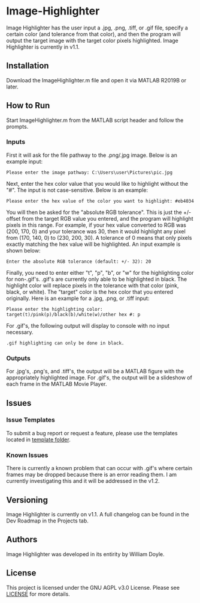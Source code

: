 # Image-Highlighter

Image Highlighter has the user input a .jpg, .png, .tiff, or .gif file, specify a certain color (and tolerance from that color), and then the program will output the target image with the target color pixels highlighted. Image Highlighter is currently in v1.1.

## Installation

Download the ImageHighlighter.m file and open it via MATLAB R2019B or later.

## How to Run

Start ImageHighlighter.m from the MATLAB script header and follow the prompts.

### Inputs

First it will ask for the file pathway to the .png/.jpg image. Below is an example input: 
```
Please enter the image pathway: C:\Users\user\Pictures\pic.jpg
```

Next, enter the hex color value that you would like to highlight without the "#". The input is not case-sensitive. Below is an example:
```
Please enter the hex value of the color you want to highlight: #eb4034
```

You will then be asked for the "absolute RGB tolerance". This is just the +/- offset from the target RGB value you entered, and the program will highlight pixels in this range. For example, if your hex value converted to RGB was (200, 170, 0) and your tolerance was 30, then it would highlight any pixel from (170, 140, 0) to (230, 200, 30). A tolerance of 0 means that only pixels exactly matching the hex value will be highlighted. An input example is shown below:
```
Enter the absolute RGB tolerance (default: +/- 32): 20
```

Finally, you need to enter either "t", "p", "b", or "w" for the highlighting color for non-.gif's. .gif's are currently only able to be highlighted in black. The highlight color will replace pixels in the tolerance with that color (pink, black, or white). The "target" color is the hex color that you entered originally.
Here is an example for a .jpg, .png, or .tiff input:
```
Please enter the highlighting color: target(t)/pink(p)/black(b)/white(w)/other hex #: p
```
For .gif's, the following output will display to console with no input necessary.
```
.gif highlighting can only be done in black.
```

### Outputs

For .jpg's, .png's, and .tiff's, the output will be a MATLAB figure with the appropriately highlighted image.
For .gif's, the output will be a slideshow of each frame in the MATLAB Movie Player.

## Issues

### Issue Templates
To submit a bug report or request a feature, please use the templates located in [template folder](.github/ISSUE_TEMPLATE).

### Known Issues
There is currently a known problem that can occur with .gif's where certain frames may be dropped because there is an error reading them. I am currently investigating this and it will be addressed in the v1.2.

## Versioning

Image Highlighter is currently on v1.1. A full changelog can be found in the Dev Roadmap in the Projects tab.

## Authors

Image Highlighter was developed in its entirity by William Doyle.

## License

This project is licensed under the GNU AGPL v3.0 License. Please see [LICENSE](LICENSE) for more details.